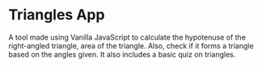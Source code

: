 # Triangles App
A tool made using Vanilla JavaScript to calculate the hypotenuse of the right-angled triangle, area of the triangle. Also, check if it forms a triangle based on the angles given. It also includes a basic quiz on triangles.
